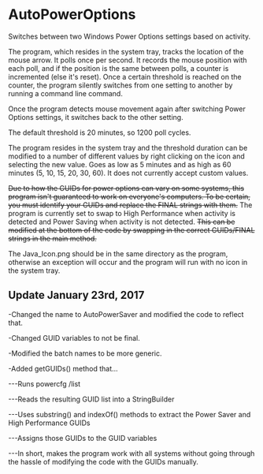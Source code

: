 # AutoPowerOptions
Switches between two Windows Power Options settings based on activity.

The program, which resides in the system tray, tracks the location of the mouse arrow. It polls once per second. It records the mouse position with each poll, and if the position is the same between polls, a counter is incremented (else it's reset). Once a certain threshold is reached on the counter, the program silently switches from one setting to another by running a command line command.

Once the program detects mouse movement again after switching Power Options settings, it switches back to the other setting.

The default threshold is 20 minutes, so 1200 poll cycles.

The program resides in the system tray and the threshold duration can be modified to a number of different values by right clicking on the icon and selecting the new value. Goes as low as 5 minutes and as high as 60 minutes (5, 10, 15, 20, 30, 60). It does not currently accept custom values.

~~Due to how the GUIDs for power options can vary on some systems, this program isn't guaranteed to work on everyone's computers. To be certain, you must identify your GUIDs and replace the FINAL strings with them.~~ The program is currently set to swap to High Performance when activity is detected and Power Saving when activity is not detected. ~~This can be modified at the bottom of the code by swapping in the correct GUIDs/FINAL strings in the main method.~~

The Java_Icon.png should be in the same directory as the program, otherwise an exception will occur and the program will run with no icon in the system tray.

Update January 23rd, 2017
-----
-Changed the name to AutoPowerSaver and modified the code to reflect that.

-Changed GUID variables to not be final.

-Modified the batch names to be more generic.

-Added getGUIDs() method that...

---Runs powercfg /list

---Reads the resulting GUID list into a StringBuilder

---Uses substring() and indexOf() methods to extract the Power Saver and High Performance GUIDs

---Assigns those GUIDs to the GUID variables

---In short, makes the program work with all systems without going through the hassle of modifying the code with the GUIDs manually.
